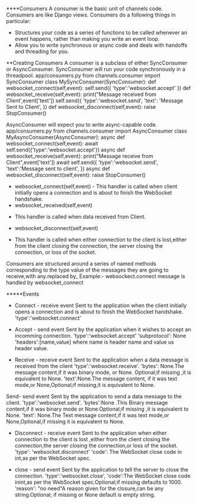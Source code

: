 ****Consumers
A consumer is the basic unit of channels code. Consumers are like Django views.
Consumers do a following things in particular:
- Structures your code as a series of functions to be called whenever an event happens, rather than making you write an event loop.
- Allow you to write synchronous or async code and deals with handoffs and threading for you.

**Creating Consumers
A consumer is a subclass of either SyncConsumer or AsyncConsumer.
SyncConsumer will run your code synchronously in a threadpool.
app/consumers.py
from channels.consumer import SyncConsumer
class MySyncConsumer(SyncConsumer):
    def websocket_connect(self,event):
    self.send({
        'type':'websocket.accept'
    })
    def websocket_receive(self,event):
    print("Message received from Client',event['text'])
    self.send({
        'type':'websocket.send',
        'text': 'Message Sent to Client',
    })
    def websocket_disconnect(self,event):
    raise StopConsumer()

AsyncConsumer will expect you to write async-capable code.
app/consumers.py
from channels.consumer import AsyncConsumer
class MyAsyncConsumer(AsyncConsumer):
async def websocket_connect(self,event):
await self.send({'type':'websocket.accept'})
async def websocket_receive(self,event):
print("Message receive from Client",event['text'])
await self.send({
    'type':'websocket.send',
    'text':'Message sent to client',
})
async def websocket_disconnect(self,event):
raise StopConsumer()

+ websocket_connect(self,event) - This handler is called when client initially opens a connection and is about to finish the WebSocket handshake.
+ websocket_received(self,event)
- This handler is called when data received from Client.

+ websocket_disconnect(self,event)
- This handler is called when either connection to the client is lost,either from the client closing the connection, the server closing the connection, or loss of the socket.

Consumers are structured around a series of named methods corresponding to the type value of the messages they are going to receive,with any.replaced by_
Example:-
websockect.connect message is handled by websocket_connect

*****Events
+ Connect - receive event
Sent to the application when the client initially opens a connection and is about to finish the WebSocket handshake.
'type':'websocket.connect'

+ Accept - send event
Sent by the application  when it wishes to accept an incomming connection.
'type':'websocket.accept'
'subprotocol': None
'headers':[name,value] where name is header name and value us header value.

+ Receive - receive event
Sent to the application when a data message is received from the client
'type':'websocket.receive'.
'bytes': None.The message content,if it was binary mode, or None. Optional;if missing ,it is equivalent to None.
'text':None.The message content, if it was text mode,or None,Optional;if missing,it is equivalent to None.

Send- send event
Sent by the application to send a data message to the client.
'type':'websocket.send'.
'bytes':None .This Binary message content,if it was binary mode or None.Optional;if missing ,it is equivalent to None.
'text': None.The Text message content,if it was text mode,or None,Optional,if missing it is equivalent to None.

+ Disconnect - receive event
Sent to the application when either connection to the client is lost ,either from the client closing the connection,the server closing the connection,or loss of the socket.
'type': 'websocket.disconnect'
'code': The WebSocket close code in int,as per the WebSocket spec.

+ close - send event
Sent by the application to tell the server to close the connection.
'type':'websocket.close',
'code':The WebSocket close code inint,as per the WebSocket spec.Optional;if missing defaults to 1000.
'reason': "no need"A reason given for the closure,can be any string.Optional; if missing or None default is empty string.
 
